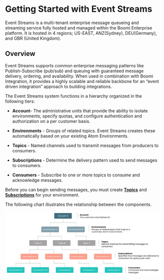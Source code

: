 # Getting Started with Event Streams

<head>
  <meta name="guidename" content="Event Streams"/>
  <meta name="context" content="GUID-4264b227-9e7a-4705-add9-2bfda9327306"/>
</head>


Event Streams is a multi-tenant enterprise message queueing and streaming service fully hosted and managed within the Boomi Enterprise platform. It is hosted in 4 regions; US-EAST, ANZ(Sydney), DEU(Germany), and GBR (United Kingdom). 

## Overview

Event Streams supports common enterprise messaging patterns like Publish-Subscribe \(pub/sub\) and queuing with guaranteed message delivery, ordering, and availability. When used in combination with Boomi Integration, it provides a highly scalable and reliable backbone for an “event driven integration” approach to building integrations.

The Event Streams system functions in a hierarchy organized in the following tiers:

- **Account**- The administrative units that provide the ability to isolate environments, specify quotas, and configure authentication and authorization on a per customer basis.

- **Environments** - Groups of related topics. Event Streams creates these automatically based on your existing Atom Environments.
  
- **Topics** - Named channels used to transmit messages from producers to consumers.

- **Subscriptions** - Determine the delivery pattern used to send messages to consumers.

- **Consumers** - Subscribe to one or more topics to consume and acknowledge messages.

Before you can begin sending messages, you must create [**Topics**](/docs/Atomsphere/Event%20Streams/es-creating_topics_d04bea85-10e0-43ae-9162-b77a54574a36.md) and [**Subscriptions**](/docs/Atomsphere/Event%20Streams/es-creating_subscriptions_7e2cc68b-217c-49ec-ad25-6b6f9426b3f8.md) for your environment.

The following chart illustrates the relationship between the components.

![](./images/img-es-message_hierarchy_34a273fd-4537-422c-992f-21541e0de103.jpg)